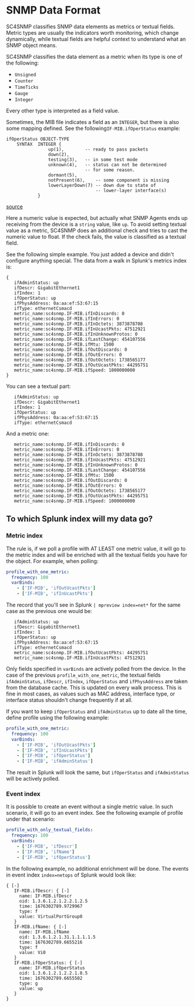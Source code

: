 # SNMP Data Format

SC4SNMP classifies SNMP data elements as metrics or textual fields. Metric types are usually the indicators worth monitoring, 
which change dynamically, while textual fields are helpful context to understand what an SNMP object means.

SC4SNMP classifies the data element as a metric when its type is one of the following:

- `Unsigned`
- `Counter`
- `TimeTicks`
- `Gauge`
- `Integer`

Every other type is interpreted as a field value.

Sometimes, the MIB file indicates a field as an `INTEGER`, but there is also some mapping defined. See the following`IF-MIB.ifOperStatus` example:

```
ifOperStatus OBJECT-TYPE
    SYNTAX  INTEGER {
                up(1),        -- ready to pass packets
                down(2),
                testing(3),   -- in some test mode
                unknown(4),   -- status can not be determined
                              -- for some reason.
                dormant(5),
                notPresent(6),    -- some component is missing
                lowerLayerDown(7) -- down due to state of
                                  -- lower-layer interface(s)
            }
```
[source](https://www.circitor.fr/Mibs/Mib/I/IF-MIB.mib)

Here a numeric value is expected, but actually what SNMP Agents ends up receiving from the device is a `string` value,
like `up`. To avoid setting textual value as a metric, SC4SNMP does an additional check and tries to cast the
numeric value to float. If the check fails, the value is classified as a textual field.

See the following simple example. You just added a device and didn't configure anything special. The data from a walk
in Splunk's metrics index is:

```
{
   ifAdminStatus: up
   ifDescr: GigabitEthernet1
   ifIndex: 1
   ifOperStatus: up
   ifPhysAddress: 0a:aa:ef:53:67:15
   ifType: ethernetCsmacd
   metric_name:sc4snmp.IF-MIB.ifInDiscards: 0
   metric_name:sc4snmp.IF-MIB.ifInErrors: 0
   metric_name:sc4snmp.IF-MIB.ifInOctets: 3873878708
   metric_name:sc4snmp.IF-MIB.ifInUcastPkts: 47512921
   metric_name:sc4snmp.IF-MIB.ifInUnknownProtos: 0
   metric_name:sc4snmp.IF-MIB.ifLastChange: 454107556
   metric_name:sc4snmp.IF-MIB.ifMtu: 1500
   metric_name:sc4snmp.IF-MIB.ifOutDiscards: 0
   metric_name:sc4snmp.IF-MIB.ifOutErrors: 0
   metric_name:sc4snmp.IF-MIB.ifOutOctets: 1738565177
   metric_name:sc4snmp.IF-MIB.ifOutUcastPkts: 44295751
   metric_name:sc4snmp.IF-MIB.ifSpeed: 1000000000
}
```

You can see a textual part:

```
   ifAdminStatus: up
   ifDescr: GigabitEthernet1
   ifIndex: 1
   ifOperStatus: up
   ifPhysAddress: 0a:aa:ef:53:67:15
   ifType: ethernetCsmacd
```

And a metric one:
```
   metric_name:sc4snmp.IF-MIB.ifInDiscards: 0
   metric_name:sc4snmp.IF-MIB.ifInErrors: 0
   metric_name:sc4snmp.IF-MIB.ifInOctets: 3873878708
   metric_name:sc4snmp.IF-MIB.ifInUcastPkts: 47512921
   metric_name:sc4snmp.IF-MIB.ifInUnknownProtos: 0
   metric_name:sc4snmp.IF-MIB.ifLastChange: 454107556
   metric_name:sc4snmp.IF-MIB.ifMtu: 1500
   metric_name:sc4snmp.IF-MIB.ifOutDiscards: 0
   metric_name:sc4snmp.IF-MIB.ifOutErrors: 0
   metric_name:sc4snmp.IF-MIB.ifOutOctets: 1738565177
   metric_name:sc4snmp.IF-MIB.ifOutUcastPkts: 44295751
   metric_name:sc4snmp.IF-MIB.ifSpeed: 1000000000
```

## To which Splunk index will my data go?

### Metric index

The rule is, if we poll a profile with AT LEAST one metric value, it will go to the metric index and will be
enriched with all the textual fields you have for the object. For example, when polling:

```yaml
profile_with_one_metric:
  frequency: 100
  varBinds:
    - ['IF-MIB', 'ifOutUcastPkts']
    - ['IF-MIB', 'ifInUcastPkts']
```

The record that you'll see in Splunk `| mpreview index=net*` for the same case as the previous one would be:

```
   ifAdminStatus: up
   ifDescr: GigabitEthernet1
   ifIndex: 1
   ifOperStatus: up
   ifPhysAddress: 0a:aa:ef:53:67:15
   ifType: ethernetCsmacd
   metric_name:sc4snmp.IF-MIB.ifOutUcastPkts: 44295751
   metric_name:sc4snmp.IF-MIB.ifInUcastPkts: 47512921
```

Only fields specified in `varBinds` are actively polled from the device. In the case of the previous `profile_with_one_metric`, the textual fields `ifAdminStatus`, `ifDescr`, `ifIndex`, `ifOperStatus` and `ifPhysAddress` are taken from the database cache. This is updated on every walk process. This is fine in most cases, as values such as
MAC address, interface type, or interface status shouldn't change frequently if at all. 

If you want to keep `ifOperStatus` and `ifAdminStatus` up to date all the time, define profile using the following example:

```yaml
profile_with_one_metric:
  frequency: 100
  varBinds:
    - ['IF-MIB', 'ifOutUcastPkts']
    - ['IF-MIB', 'ifInUcastPkts']
    - ['IF-MIB', 'ifOperStatus']
    - ['IF-MIB', 'ifAdminStatus']
```

The result in Splunk will look the same, but `ifOperStatus` and `ifAdminStatus` will be actively polled.

### Event index

It is possible to create an event without a single metric value. In such scenario, it will go to an event index.
See the following example of profile under that scenario:

```yaml
profile_with_only_textual_fields:
  frequency: 100
  varBinds:
    - ['IF-MIB', 'ifDescr']
    - ['IF-MIB', 'ifName']
    - ['IF-MIB', 'ifOperStatus']
```

In the following example, no additional enrichment will be done. The events in event index `index=netops` of Splunk would look like:

```
{ [-]
   IF-MIB.ifDescr: { [-]
     name: IF-MIB.ifDescr
     oid: 1.3.6.1.2.1.2.2.1.2.5
     time: 1676302789.9729967
     type: f
     value: VirtualPortGroup0
   }
   IF-MIB.ifName: { [-]
     name: IF-MIB.ifName
     oid: 1.3.6.1.2.1.31.1.1.1.1.5
     time: 1676302789.6655216
     type: f
     value: Vi0
   }
   IF-MIB.ifOperStatus: { [-]
     name: IF-MIB.ifOperStatus
     oid: 1.3.6.1.2.1.2.2.1.8.5
     time: 1676302789.6655502
     type: g
     value: up
   }
}
```

